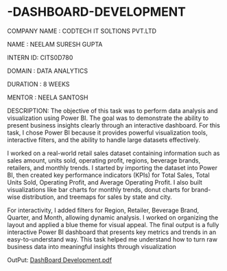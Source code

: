 # -DASHBOARD-DEVELOPMENT

COMPANY NAME : CODTECH IT SOLTIONS PVT.LTD

NAME : NEELAM SURESH GUPTA

INTERN ID: CITS0D780

DOMAIN : DATA ANALYTICS

DURATION : 8 WEEKS

MENTOR : NEELA SANTOSH

DESCRIPTION: The objective of this task was to perform  data analysis and visualization using Power BI. The goal was to demonstrate the ability to present business 
insights clearly through an interactive dashboard. For this task, I chose Power BI because it provides powerful visualization tools, interactive filters,
and the ability to handle large datasets effectively.

I worked on a real-world retail sales dataset containing information such as sales amount, units sold, operating profit, regions, beverage brands, retailers,
and monthly trends. I started by importing the dataset into Power BI, then created key performance indicators (KPIs) for Total Sales, Total Units Sold,
Operating Profit, and Average Operating Profit. I also built visualizations like bar charts for monthly trends, donut charts for brand-wise distribution, and
treemaps for sales by state and city.

For interactivity, I added filters for Region, Retailer, Beverage Brand, Quarter, and Month, allowing dynamic analysis. I worked on organizing the layout and applied
a blue theme for visual appeal. The final output is a fully interactive Power BI dashboard that presents key metrics and trends in an easy-to-understand way.
This task helped me understand how to turn raw business data into meaningful insights through visualization

OutPut: [DashBoard Development.pdf](https://github.com/user-attachments/files/21727303/DashBoard.Development.pdf)
